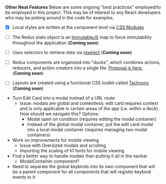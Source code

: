 **Other Neat Features**
Below are some ongoing "best practices" employed/to be employed in this project. This may be of interest to any React developers who may be poking around in the code for examples.
- [x] Local styles are written at the component level via [CSS Modules](https://github.com/css-modules/css-modules)
- [ ] The Redux state object is an [ImmutableJS](https://facebook.github.io/immutable-js/) map to force immutability throughout the application (**Coming soon**)
- [ ] Uses selectors to retrieve data via [reselect](https://github.com/reactjs/reselect) (**Coming soon**)
- [ ] Redux components are organized into "ducks", which combines actions, reducers, and action creators into a single file. [Proposal is here.](https://github.com/erikras/ducks-modular-redux) (**Coming soon**)
- [ ] Layouts are created using a functional CSS toolkit called [Tachyons](http://tachyons.io/) (**Coming soon**)


- Turn Edit Card into a modal instead of a URL route
  - Issue: modals are global and contextless; edit card requires context and is only applicable in certain areas of the app (i.e. within a deck). How should we navigate this? Options:
    - Modal open on condition (requires editing the modal container)
    - Instead of the global modal container, put the edit card modal into a local modal container (requires managing two modal containers)
- Work on improvements for mobile viewing
  - Issue with Oversized modals and scrolling
  - Importing the scaling of h1 fonts for mobile viewing
- Find a better way to handle modals than putting it all in the navbar
  - ModalContainer component?
- Need to separate the global keybinds into its own component that will be a parent component for all components that will register keybind events to it
